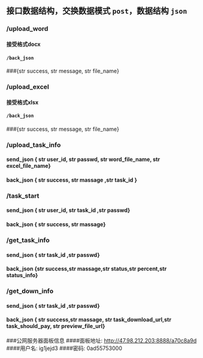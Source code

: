 ## 接口数据结构，交换数据模式 `post`，数据结构 `json` 

### /upload_word

#### 接受格式docx 
#### `/back_json`
###{str success, str message, str file_name}

### /upload_excel 

#### 接受格式xlsx
#### `/back_json`
###{str success, str message, str file_name}

### /upload_task_info

#### send_json { str user_id, str passwd, str word_file_name, str excel_file_name} 

#### back_json { str success, str massage ,str task_id } 

### /task_start 

#### send_json { str user_id, str task_id ,str passwd}
#### back_json { str success, str massage}

### /get_task_info 

#### send_json { str task_id ,str passwd} 

#### back_json {str success,str massage,str status,str percent,str status_info}

### /get_down_info 

#### send_json { str task_id ,str passwd} 

#### back_json { str success,str massage, str task_download_url,str task_should_pay, str preview_file_url}


###公网服务器面板信息
####面板地址:
http://47.98.212.203:8888/a70c8a9d
####用户名:
ig1jejd3
####密码:
0ad55753000
